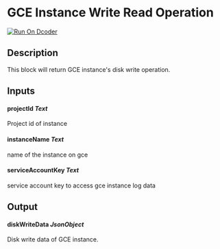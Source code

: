 # GCE Instance Write Read Operation
[![Run On Dcoder](https://static-content.dcoder.tech/dcoder-assets/run-on-dcoder.svg)](https://code.dcoder.tech/feed/project/60ebfd83a5137ad6fca2bda9)

## Description
This block will return GCE instance's disk write operation.

## Inputs
#### **projectId**  *Text*
Project id of instance
#### **instanceName**  *Text*
name of the instance on gce
#### **serviceAccountKey**  *Text*
service account key to access gce instance log data

## Output
#### **diskWriteData**  *JsonObject*
Disk write data of GCE instance.

